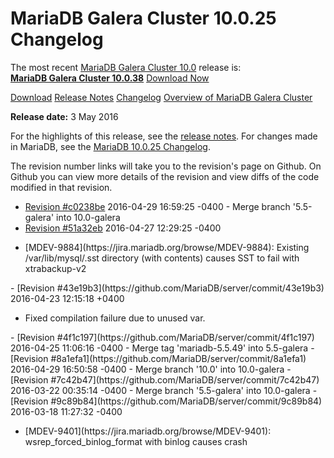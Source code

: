 # MariaDB Galera Cluster 10.0.25 Changelog

The most recent [MariaDB Galera Cluster 10.0](/kb/en/galera/) release is:<br>
<span class="cstm-style lead"><strong>[MariaDB Galera Cluster 10.0.38](/replication/galera-cluster/mariadb-galera-cluster-releases/mariadb-galera-100-release-notes/mariadb-galera-cluster-10038-release-notes)</strong> [Download<span>&nbsp;</span>Now](https://downloads.mariadb.org/mariadb-galera/10.0)</span>

[Download](http://downloads.mariadb.org/mariadb-galera/10.0.25)
[Release Notes](/replication/galera-cluster/mariadb-galera-cluster-releases/mariadb-galera-100-release-notes/mariadb-galera-cluster-10025-release-notes)
[Changelog](/replication/galera-cluster/mariadb-galera-cluster-releases/mariadb-galera-100-changelogs/mariadb-galera-cluster-10025-changelog)
[Overview of MariaDB Galera Cluster](/replication/galera-cluster/what-is-mariadb-galera-cluster)

<strong>Release date:</strong> 3 May 2016

For the highlights of this release, see the
[release notes](/replication/galera-cluster/mariadb-galera-cluster-releases/mariadb-galera-100-release-notes/mariadb-galera-cluster-10025-release-notes).
For changes made in MariaDB, see the [MariaDB 10.0.25 Changelog](/kb/en/mariadb-10025-changelog/).

The revision number links will take you to the revision's page on Github. On
Github you can view more details of the revision and view diffs of the code
modified in that revision.

- <span class="cstm-style datetime">[Revision #c0238be](https://github.com/MariaDB/server/commit/c0238be) 2016-04-29 16:59:25 -0400 - Merge branch '5.5-galera' into 10.0-galera</span>
- [Revision #51a32eb](https://github.com/MariaDB/server/commit/51a32eb)
<span class="cstm-style datetime">2016-04-27 12:29:25 -0400</span>
<ul start="1"><li>[MDEV-9884](https://jira.mariadb.org/browse/MDEV-9884): Existing /var/lib/mysql/.sst directory (with contents) causes SST to fail with xtrabackup-v2
</li></ul>
- [Revision #43e19b3](https://github.com/MariaDB/server/commit/43e19b3)
<span class="cstm-style datetime">2016-04-23 12:15:18 +0400</span>
<ul start="1"><li>Fixed compilation failure due to unused var.
</li></ul>
- <span class="cstm-style datetime">[Revision #4f1c197](https://github.com/MariaDB/server/commit/4f1c197) 2016-04-25 11:06:16 -0400 - Merge tag 'mariadb-5.5.49' into 5.5-galera</span>
- <span class="cstm-style datetime">[Revision #8a1efa1](https://github.com/MariaDB/server/commit/8a1efa1) 2016-04-29 16:50:58 -0400 - Merge branch '10.0' into 10.0-galera</span>
- <span class="cstm-style datetime">[Revision #7c42b47](https://github.com/MariaDB/server/commit/7c42b47) 2016-03-22 00:35:14 -0400 - Merge branch '5.5-galera' into 10.0-galera</span>
- [Revision #9c89b84](https://github.com/MariaDB/server/commit/9c89b84)
<span class="cstm-style datetime">2016-03-18 11:27:32 -0400</span>
<ul start="1"><li>[MDEV-9401](https://jira.mariadb.org/browse/MDEV-9401): wsrep_forced_binlog_format with binlog causes crash
</li></ul>